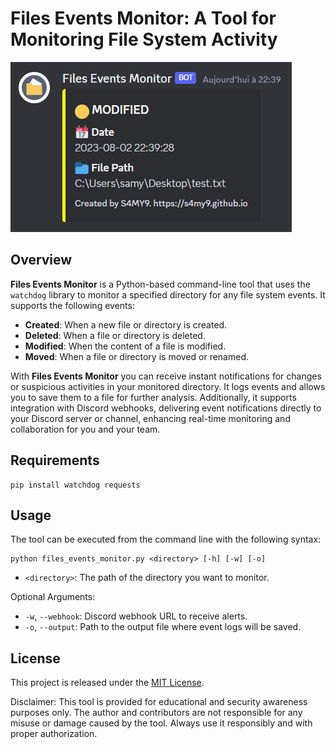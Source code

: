 # Files Events Monitor: A Tool for Monitoring File System Activity

![Files Events Monitor](files_events_monitor.png)

## Overview

**Files Events Monitor** is a Python-based command-line tool that uses the `watchdog` library to monitor a specified directory for any file system events. It supports the following events:

- **Created**: When a new file or directory is created.
- **Deleted**: When a file or directory is deleted.
- **Modified**: When the content of a file is modified.
- **Moved**: When a file or directory is moved or renamed.

With **Files Events Monitor** you can receive instant notifications for changes or suspicious activities in your monitored directory. It logs events and allows you to save them to a file for further analysis. Additionally, it supports integration with Discord webhooks, delivering event notifications directly to your Discord server or channel, enhancing real-time monitoring and collaboration for you and your team.

## Requirements

   ```
   pip install watchdog requests
   ```

## Usage

The tool can be executed from the command line with the following syntax:

```
python files_events_monitor.py <directory> [-h] [-w] [-o]
```

- `<directory>`: The path of the directory you want to monitor.

Optional Arguments:

- `-w`, `--webhook`: Discord webhook URL to receive alerts.
- `-o`, `--output`: Path to the output file where event logs will be saved.

## License

This project is released under the [MIT License](LICENSE).

Disclaimer: This tool is provided for educational and security awareness purposes only. The author and contributors are not responsible for any misuse or damage caused by the tool. Always use it responsibly and with proper authorization.